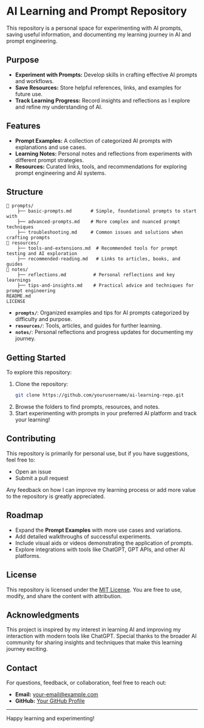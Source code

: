 
# AI Learning and Prompt Repository

This repository is a personal space for experimenting with AI prompts, saving useful information, and documenting my learning journey in AI and prompt engineering.

## Purpose

- **Experiment with Prompts:** Develop skills in crafting effective AI prompts and workflows.
- **Save Resources:** Store helpful references, links, and examples for future use.
- **Track Learning Progress:** Record insights and reflections as I explore and refine my understanding of AI.

## Features

- **Prompt Examples:** A collection of categorized AI prompts with explanations and use cases.
- **Learning Notes:** Personal notes and reflections from experiments with different prompt strategies.
- **Resources:** Curated links, tools, and recommendations for exploring prompt engineering and AI systems.

## Structure

```
📁 prompts/
    ├── basic-prompts.md       # Simple, foundational prompts to start with
    ├── advanced-prompts.md    # More complex and nuanced prompt techniques
    ├── troubleshooting.md     # Common issues and solutions when crafting prompts
📁 resources/
    ├── tools-and-extensions.md  # Recommended tools for prompt testing and AI exploration
    ├── recommended-reading.md   # Links to articles, books, and guides
📁 notes/
    ├── reflections.md          # Personal reflections and key learnings
    ├── tips-and-insights.md    # Practical advice and techniques for prompt engineering
README.md
LICENSE
```

- **`prompts/`**: Organized examples and tips for AI prompts categorized by difficulty and purpose.
- **`resources/`**: Tools, articles, and guides for further learning.
- **`notes/`**: Personal reflections and progress updates for documenting my journey.

## Getting Started

To explore this repository:

1. Clone the repository:
   ```bash
   git clone https://github.com/yourusername/ai-learning-repo.git
   ```
2. Browse the folders to find prompts, resources, and notes.
3. Start experimenting with prompts in your preferred AI platform and track your learning!

## Contributing

This repository is primarily for personal use, but if you have suggestions, feel free to:
- Open an issue
- Submit a pull request

Any feedback on how I can improve my learning process or add more value to the repository is greatly appreciated.

## Roadmap

- Expand the **Prompt Examples** with more use cases and variations.
- Add detailed walkthroughs of successful experiments.
- Include visual aids or videos demonstrating the application of prompts.
- Explore integrations with tools like ChatGPT, GPT APIs, and other AI platforms.

## License

This repository is licensed under the [MIT License](LICENSE). You are free to use, modify, and share the content with attribution.

## Acknowledgments

This project is inspired by my interest in learning AI and improving my interaction with modern tools like ChatGPT. Special thanks to the broader AI community for sharing insights and techniques that make this learning journey exciting.

## Contact

For questions, feedback, or collaboration, feel free to reach out:

- **Email:** [your-email@example.com](mailto:your-email@example.com)
- **GitHub:** [Your GitHub Profile](https://github.com/yourusername)

---

Happy learning and experimenting!
